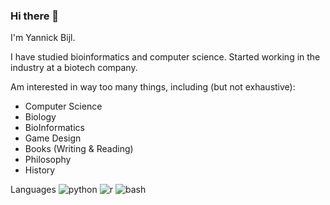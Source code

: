 ### Hi there 👋

I'm Yannick Bijl.

I have studied bioinformatics and computer science.
Started working in the industry at a biotech company.

Am interested in way too many things, including (but not exhaustive):
* Computer Science
* Biology
* BioInformatics
* Game Design
* Books (Writing & Reading)
* Philosophy
* History

Languages
![python](https://img.shields.io/badge/Python-3776AB?style=for-the-badge&logo=python&logoColor=white)
![r](https://img.shields.io/badge/R-276DC3?style=for-the-badge&logo=r&logoColor=white)
![bash](https://img.shields.io/badge/BASH-4EAA25?style=for-the-badge&logo=bash&logoColor=white)


<!--
**yannickbijl/yannickbijl** is a ✨ _special_ ✨ repository because its `README.md` (this file) appears on your GitHub profile.

Here are some ideas to get you started:

- 🔭 I’m currently working on ...
- 🌱 I’m currently learning ...
- 👯 I’m looking to collaborate on ...
- 🤔 I’m looking for help with ...
- 💬 Ask me about ...
- 📫 How to reach me: ...
- 😄 Pronouns: ...
- ⚡ Fun fact: ...
-->
